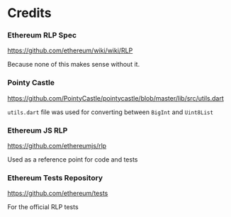 # Credits

### Ethereum RLP Spec
https://github.com/ethereum/wiki/wiki/RLP

Because none of this makes sense without it.

### Pointy Castle
https://github.com/PointyCastle/pointycastle/blob/master/lib/src/utils.dart

`utils.dart` file was used for converting between `BigInt` and `Uint8List`

### Ethereum JS RLP
https://github.com/ethereumjs/rlp

Used as a reference point for code and tests

### Ethereum Tests Repository
https://github.com/ethereum/tests

For the official RLP tests